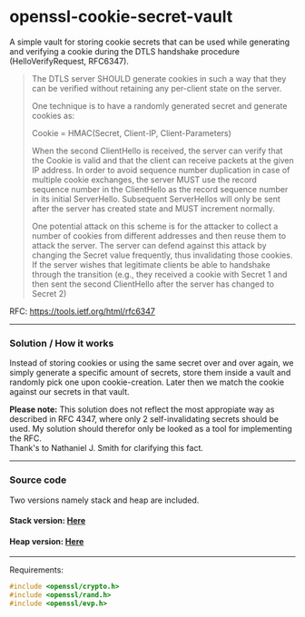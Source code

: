 # openssl-cookie-secret-vault

A simple vault for storing cookie secrets that can be used while generating and verifying a cookie during the DTLS handshake procedure (HelloVerifyRequest, RFC6347).

>The DTLS server SHOULD generate cookies in such a way that they can
>be verified without retaining any per-client state on the server.
>
>One technique is to have a randomly generated secret and generate
>cookies as:
>
>Cookie = HMAC(Secret, Client-IP, Client-Parameters)
>
>When the second ClientHello is received, the server can verify that
>the Cookie is valid and that the client can receive packets at the
>given IP address.  In order to avoid sequence number duplication in
>case of multiple cookie exchanges, the server MUST use the record
>sequence number in the ClientHello as the record sequence number in
>its initial ServerHello.  Subsequent ServerHellos will only be sent
>after the server has created state and MUST increment normally.
>
>One potential attack on this scheme is for the attacker to collect a
>number of cookies from different addresses and then reuse them to
>attack the server.  The server can defend against this attack by
>changing the Secret value frequently, thus invalidating those
>cookies.  If the server wishes that legitimate clients be able to
>handshake through the transition (e.g., they received a cookie with
>Secret 1 and then sent the second ClientHello after the server has
>changed to Secret 2)

RFC: https://tools.ietf.org/html/rfc6347

---

### Solution / How it works

Instead of storing cookies or using the same secret over and over again, we simply generate a specific amount of secrets, store them inside a vault and randomly pick one upon cookie-creation.
Later then we match the cookie against our secrets in that vault.

**Please note:** This solution does not reflect the most appropiate way as described in RFC 4347, where only 2 self-invalidating secrets should be used. My solution should therefor only be looked as a tool for implementing the RFC.<br>
Thank's to Nathaniel J. Smith for clarifying this fact.

---

### Source code

Two versions namely stack and heap are included.

#### Stack version: [Here](../master/stack/)

#### Heap version: [Here](../master/heap/)

---

Requirements:

```c
#include <openssl/crypto.h>
#include <openssl/rand.h>
#include <openssl/evp.h>
```
